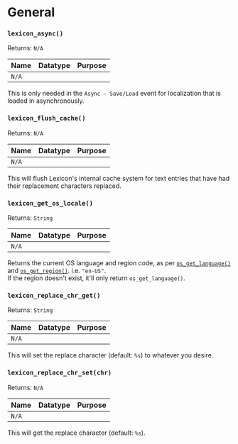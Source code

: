 # General

### `lexicon_async()`

Returns: `N/A`

|Name|Datatype|Purpose|
|---|---|---|
|`N/A`|||

This is only needed in the `Async - Save/Load` event for localization that is loaded in asynchronously.

### `lexicon_flush_cache()`

Returns: `N/A`

|Name|Datatype|Purpose|
|---|---|---|
|`N/A`|||

This will flush Lexicon's internal cache system for text entries that have had their replacement characters replaced. 

### `lexicon_get_os_locale()`

Returns: `String`

|Name|Datatype|Purpose|
|---|---|---|
|`N/A`|||

Returns the current OS language and region code, as per [`os_get_language()`](https://manual-en.yoyogames.com/#t=GameMaker_Language%2FGML_Reference%2FOS_And_Compiler%2Fos_get_language.htm) and [`os_get_region()`](https://manual-en.yoyogames.com/#t=GameMaker_Language%2FGML_Reference%2FOS_And_Compiler%2Fos_get_region.htm). i.e. `"en-US"`.<br>
If the region doesn't exist, it'll only return `os_get_language()`.

### `lexicon_replace_chr_get()`

Returns: `String`

|Name|Datatype|Purpose|
|---|---|---|
|`N/A`|||

This will set the replace character (default: `%s`) to whatever you desire.

### `lexicon_replace_chr_set(chr)`

Returns: `N/A`

|Name|Datatype|Purpose|
|---|---|---|
|`N/A`|||

This will get the replace character (default: `%s`).
